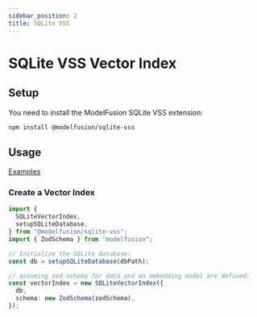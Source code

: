 ```yaml
---
sidebar_position: 2
title: SQLite VSS
---
```


# SQLite VSS Vector Index

## Setup

You need to install the ModelFusion SQLite VSS extension:

```bash
npm install @modelfusion/sqlite-vss
```

## Usage

[Examples](https://github.com/lgrammel/modelfusion/tree/main/examples/basic/src/vector-index/)

### Create a Vector Index

```ts
import {
  SQLiteVectorIndex,
  setupSQLiteDatabase,
} from "@modelfusion/sqlite-vss";
import { ZodSchema } from "modelfusion";

// Initialize the SQLite database:
const db = setupSQLiteDatabase(dbPath);

// assuming zod schema for data and an embedding model are defined:
const vectorIndex = new SQLiteVectorIndex({
  db,
  schema: new ZodSchema(zodSchema),
});
```

